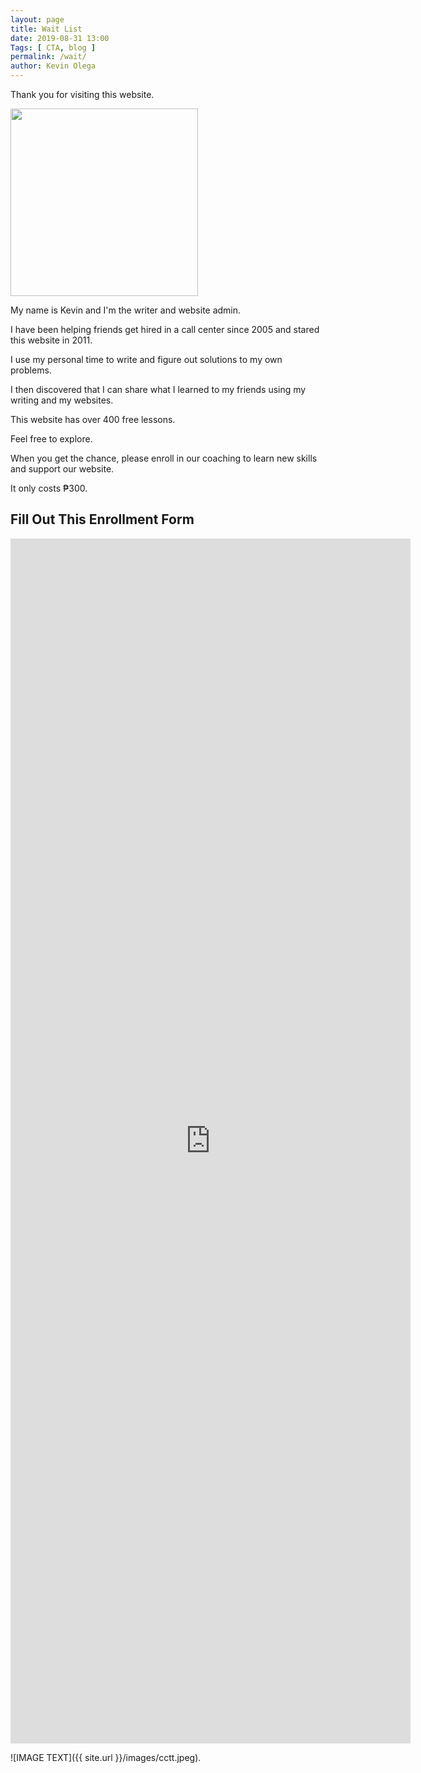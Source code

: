 ```yaml
--- 
layout: page 
title: Wait List
date: 2019-08-31 13:00
Tags: [ CTA, blog ]
permalink: /wait/ 
author: Kevin Olega 
--- 
```

Thank you for visiting this website.

<img src="{{ site.url }}/images/2019-07-Kevin-Gray.jpg" width="300">

My name is Kevin and I'm the writer and website admin.

I have been helping friends get hired in a call center since 2005 and stared this website in 2011.

I use my personal time to write and figure out solutions to my own problems.

I then discovered that I can share what I learned to my friends using my writing and my websites.

This website has over 400 free lessons.

Feel free to explore.

When you get the chance, please enroll in our coaching to learn new skills and support our website.

It only costs ₱300.

## Fill Out This Enrollment Form

<iframe src="https://docs.google.com/forms/d/e/1FAIpQLSdn6vfz102fu-8EWujKovZfjjrefRFa8xfiSQR8iPAwX5LLFg/viewform?embedded=true" width="640" height="1928" frameborder="0" marginheight="0" marginwidth="0">Loading…</iframe>

![IMAGE TEXT]({{ site.url }}/images/cctt.jpeg).